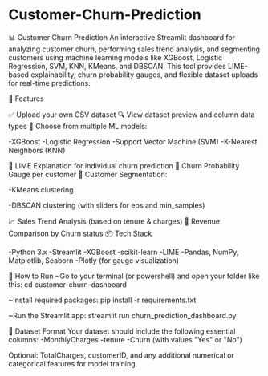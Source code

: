 # Customer-Churn-Prediction
📊 Customer Churn Prediction 
An interactive Streamlit dashboard for analyzing customer churn, performing sales trend analysis, and segmenting customers using machine learning models like XGBoost, Logistic Regression, SVM, KNN, KMeans, and DBSCAN. This tool provides LIME-based explainability, churn probability gauges, and flexible dataset uploads for real-time predictions.

📁 Features

✅ Upload your own CSV dataset
🔍 View dataset preview and column data types
🤖 Choose from multiple ML models:

-XGBoost
-Logistic Regression
-Support Vector Machine (SVM)
-K-Nearest Neighbors (KNN)

🧠 LIME Explanation for individual churn prediction
🎯 Churn Probability Gauge per customer
👥 Customer Segmentation:

-KMeans clustering

-DBSCAN clustering (with sliders for eps and min_samples)

📈 Sales Trend Analysis (based on tenure & charges)
💸 Revenue Comparison by Churn status
📦 Tech Stack

-Python 3.x
-Streamlit
-XGBoost
-scikit-learn
-LIME
-Pandas, NumPy, Matplotlib, Seaborn
-Plotly (for gauge visualization)

🚀 How to Run
~Go to your terminal (or powershell) and open your folder like this:
cd customer-churn-dashboard

~Install required packages:
pip install -r requirements.txt

~Run the Streamlit app:
streamlit run churn_prediction_dashboard.py

📂 Dataset Format
Your dataset should include the following essential columns:
-MonthlyCharges
-tenure
-Churn (with values "Yes" or "No")

Optional: TotalCharges, customerID, and any additional numerical or categorical features for model training.

